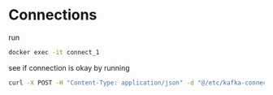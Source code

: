 # Connections

run 
```sh
docker exec -it connect_1
```

see if connection is okay by running
```sh
curl -X POST -H "Content-Type: application/json" -d "@/etc/kafka-connect/connectors/basic_connect.json" "http://localhost:8083/connectors"
```
